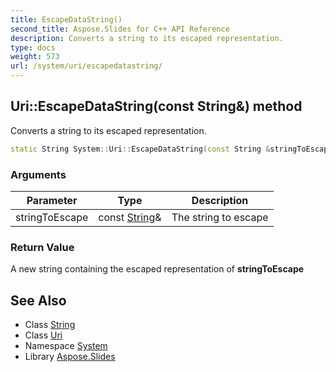 ```yaml
---
title: EscapeDataString()
second_title: Aspose.Slides for C++ API Reference
description: Converts a string to its escaped representation.
type: docs
weight: 573
url: /system/uri/escapedatastring/
---
```

## Uri::EscapeDataString(const String\&) method


Converts a string to its escaped representation.

```cpp
static String System::Uri::EscapeDataString(const String &stringToEscape)
```


### Arguments

| Parameter | Type | Description |
| --- | --- | --- |
| stringToEscape | const [String](../../string/)\& | The string to escape |

### Return Value

A new string containing the escaped representation of **stringToEscape**

## See Also

* Class [String](../../string/)
* Class [Uri](../)
* Namespace [System](../../)
* Library [Aspose.Slides](../../../)